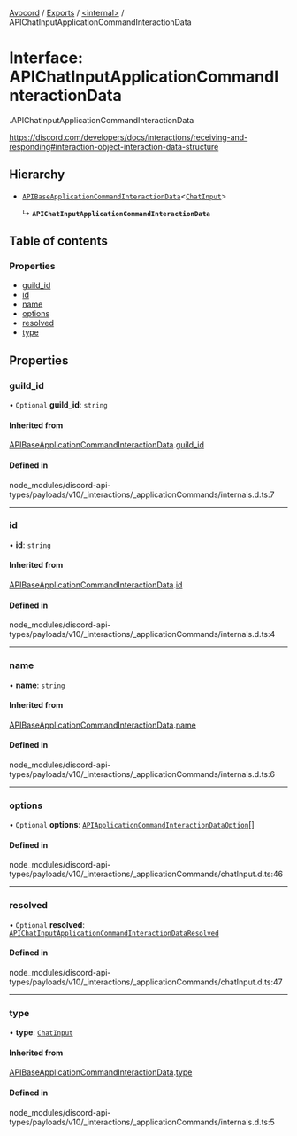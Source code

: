 [Avocord](../README.md) / [Exports](../modules.md) / [<internal\>](../modules/internal_.md) / APIChatInputApplicationCommandInteractionData

# Interface: APIChatInputApplicationCommandInteractionData

[<internal>](../modules/internal_.md).APIChatInputApplicationCommandInteractionData

https://discord.com/developers/docs/interactions/receiving-and-responding#interaction-object-interaction-data-structure

## Hierarchy

- [`APIBaseApplicationCommandInteractionData`](internal_.APIBaseApplicationCommandInteractionData.md)<[`ChatInput`](../modules/internal_.md#chatinput)\>

  ↳ **`APIChatInputApplicationCommandInteractionData`**

## Table of contents

### Properties

- [guild\_id](internal_.APIChatInputApplicationCommandInteractionData.md#guild_id)
- [id](internal_.APIChatInputApplicationCommandInteractionData.md#id)
- [name](internal_.APIChatInputApplicationCommandInteractionData.md#name)
- [options](internal_.APIChatInputApplicationCommandInteractionData.md#options)
- [resolved](internal_.APIChatInputApplicationCommandInteractionData.md#resolved)
- [type](internal_.APIChatInputApplicationCommandInteractionData.md#type)

## Properties

### guild\_id

• `Optional` **guild\_id**: `string`

#### Inherited from

[APIBaseApplicationCommandInteractionData](internal_.APIBaseApplicationCommandInteractionData.md).[guild_id](internal_.APIBaseApplicationCommandInteractionData.md#guild_id)

#### Defined in

node_modules/discord-api-types/payloads/v10/_interactions/_applicationCommands/internals.d.ts:7

___

### id

• **id**: `string`

#### Inherited from

[APIBaseApplicationCommandInteractionData](internal_.APIBaseApplicationCommandInteractionData.md).[id](internal_.APIBaseApplicationCommandInteractionData.md#id)

#### Defined in

node_modules/discord-api-types/payloads/v10/_interactions/_applicationCommands/internals.d.ts:4

___

### name

• **name**: `string`

#### Inherited from

[APIBaseApplicationCommandInteractionData](internal_.APIBaseApplicationCommandInteractionData.md).[name](internal_.APIBaseApplicationCommandInteractionData.md#name)

#### Defined in

node_modules/discord-api-types/payloads/v10/_interactions/_applicationCommands/internals.d.ts:6

___

### options

• `Optional` **options**: [`APIApplicationCommandInteractionDataOption`](../modules/internal_.md#apiapplicationcommandinteractiondataoption)[]

#### Defined in

node_modules/discord-api-types/payloads/v10/_interactions/_applicationCommands/chatInput.d.ts:46

___

### resolved

• `Optional` **resolved**: [`APIChatInputApplicationCommandInteractionDataResolved`](internal_.APIChatInputApplicationCommandInteractionDataResolved.md)

#### Defined in

node_modules/discord-api-types/payloads/v10/_interactions/_applicationCommands/chatInput.d.ts:47

___

### type

• **type**: [`ChatInput`](../modules/internal_.md#chatinput)

#### Inherited from

[APIBaseApplicationCommandInteractionData](internal_.APIBaseApplicationCommandInteractionData.md).[type](internal_.APIBaseApplicationCommandInteractionData.md#type)

#### Defined in

node_modules/discord-api-types/payloads/v10/_interactions/_applicationCommands/internals.d.ts:5
